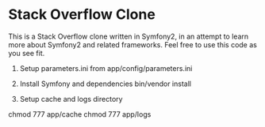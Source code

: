 Stack Overflow Clone
=======

This is a Stack Overflow clone written in Symfony2, in an attempt to learn more about Symfony2 and related frameworks.
Feel free to use this code as you see fit.


1. Setup parameters.ini from app/config/parameters.ini

2. Install Symfony and dependencies
bin/vendor install 

3. Setup cache and logs directory

chmod 777 app/cache
chmod 777 app/logs

